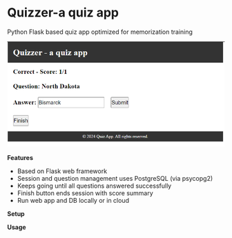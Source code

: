 # Quizzer-a quiz app

Python Flask based quiz app optimized for memorization training

![](./img/quiz.png)

__Features__
- Based on Flask web framework
- Session and question management uses PostgreSQL (via psycopg2)
- Keeps going until all questions answered successfully
- Finish button ends session with score summary
- Run web app and DB locally or in cloud

__Setup__ 

__Usage__ 



